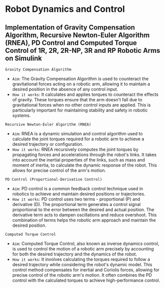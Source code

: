 Robot Dynamics and Control
================================
Implementation of Gravity Compensation Algorithm, Recursive Newton-Euler Algorithm (RNEA), PD Control and Computed Torque Control of 1R, 2R, 2R-NP, 3R and RP Robotic Arms on Simulink
-------------------------------

`Gravity Compensation Algorithm`

* `Aim`: The Gravity Compensation Algorithm is used to counteract the gravitational forces acting on a robotic arm, allowing it to maintain a desired position in the absence of any control input.
* `How it works`: It calculates and applies torques to counteract the effects of gravity. These torques ensure that the arm doesn't fall due to gravitational forces when no other control inputs are applied. This is particularly important for maintaining stability and safety in robotic systems.

`Recursive Newton-Euler Algorithm (RNEA)`

* `Aim`: RNEA is a dynamic simulation and control algorithm used to calculate the joint torques required for a robotic arm to achieve a desired trajectory or configuration.
* `How it works`: RNEA recursively computes the joint torques by propagating forces and accelerations through the robot's links. It takes into account the inertial properties of the links, such as mass and moment of inertia, to calculate the dynamic response of the robot. This allows for precise control of the arm's motion.

`PD Control (Proportional-Derivative Control)`

* `Aim`: PD control is a common feedback control technique used in robotics to achieve and maintain desired positions or trajectories.
* `How it works`: PD control uses two terms - proportional (P) and derivative (D). The proportional term generates a control signal proportional to the error between the desired and actual position. The derivative term acts to dampen oscillations and reduce overshoot. This combination of terms helps the robotic arm approach and maintain the desired position.

`Computed Torque Control`

* `Aim`: Computed Torque Control, also known as inverse dynamics control, is used to control the motion of a robotic arm precisely by accounting for both the desired trajectory and the dynamics of the robot.
* `How it works`: It involves calculating the torques required to follow a desired trajectory while considering the robot's dynamic model. This control method compensates for inertial and Coriolis forces, allowing for precise control of the robotic arm's motion. It often combines the PD control with the calculated torques to achieve high-performance control.


